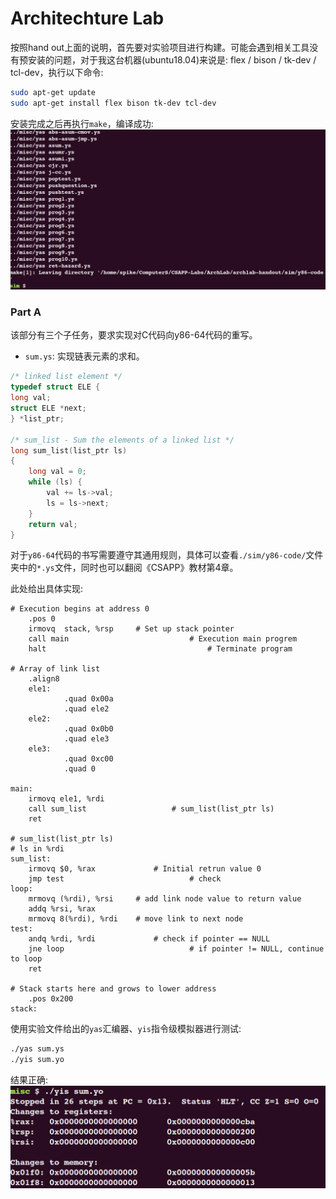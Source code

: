 
# Architechture Lab

按照hand out上面的说明，首先要对实验项目进行构建。可能会遇到相关工具没有预安装的问题，对于我这台机器(ubuntu18.04)来说是: flex / bison / tk-dev / tcl-dev，执行以下命令:

```bash
sudo apt-get update
sudo apt-get install flex bison tk-dev tcl-dev
```
安装完成之后再执行`make`，编译成功:
![make](./pic/arch-make.png)


### Part A

该部分有三个子任务，要求实现对C代码向y86-64代码的重写。
- `sum.ys`: 实现链表元素的求和。

```c
/* linked list element */
typedef struct ELE {
long val;
struct ELE *next;
} *list_ptr;

/* sum_list - Sum the elements of a linked list */
long sum_list(list_ptr ls)
{
	long val = 0;
	while (ls) {
		val += ls->val;
		ls = ls->next;
	}
	return val;
}
```

对于`y86-64`代码的书写需要遵守其通用规则，具体可以查看`./sim/y86-code/`文件夹中的`*.ys`文件，同时也可以翻阅《CSAPP》教材第4章。

此处给出具体实现:

```x86asm
# Execution begins at address 0
	.pos 0
	irmovq	stack, %rsp		# Set up stack pointer
	call main							# Execution main progrem
	halt									# Terminate program

# Array of link list
	.align8
	ele1:
			.quad 0x00a
			.quad ele2
	ele2:
			.quad 0x0b0
			.quad ele3
	ele3:
			.quad 0xc00
			.quad 0

main:
	irmovq ele1, %rdi
	call sum_list					# sum_list(list_ptr ls)
	ret

# sum_list(list_ptr ls)
# ls in %rdi
sum_list:
	irmovq $0, %rax				# Initial retrun value 0
	jmp test							# check 
loop:
	mrmovq (%rdi), %rsi		# add link node value to return value
	addq %rsi, %rax
	mrmovq 8(%rdi), %rdi	# move link to next node 
test:
	andq %rdi, %rdi				# check if pointer == NULL
	jne loop							# if pointer != NULL, continue to loop
	ret

# Stack starts here and grows to lower address
	.pos 0x200
stack:
```

使用实验文件给出的`yas`汇编器、`yis`指令级模拟器进行测试:

```bash
./yas sum.ys
./yis sum.yo
```

结果正确:
![PartA-1](./pic/arch-pa-1.png)
